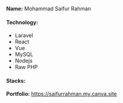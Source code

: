 **Name:** Mohammad Saifur Rahman
#### Technology:
  - Laravel
  - React
  - Vue
  - MySQL   
  - Nodejs 
  - Raw PHP 

#### Stacks:

**Portfolio:** <a href="[saifurrahman.my.canva.site](https://saifurrahman.my.canva.site)" target=_blank>https://saifurrahman.my.canva.site</a>
